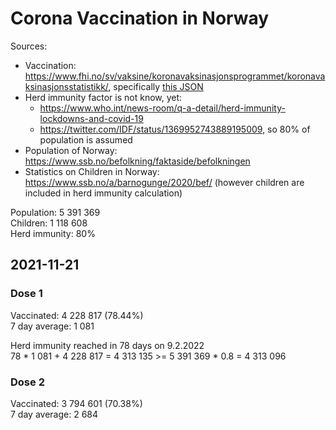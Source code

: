 # Corona Vaccination in Norway

Sources:

- Vaccination: <https://www.fhi.no/sv/vaksine/koronavaksinasjonsprogrammet/koronavaksinasjonsstatistikk/>, specifically [this JSON](https://www.fhi.no/api/chartdata/api/99119)
- Herd immunity factor is not know, yet:
  - <https://www.who.int/news-room/q-a-detail/herd-immunity-lockdowns-and-covid-19>
  - <https://twitter.com/IDF/status/1369952743889195009>, so 80% of population is assumed
- Population of Norway: <https://www.ssb.no/befolkning/faktaside/befolkningen>
- Statistics on Children in Norway: https://www.ssb.no/a/barnogunge/2020/bef/ (however children are included in herd immunity calculation)

Population: 5 391 369  
Children: 1 118 608  
Herd immunity: 80%  

## 2021-11-21

### Dose 1

Vaccinated: 4 228 817 (78.44%)  
7 day average: 1 081

Herd immunity reached in 78 days on 9.2.2022  
78 * 1 081 + 4 228 817 = 4 313 135 >= 5 391 369 * 0.8 = 4 313 096

### Dose 2

Vaccinated: 3 794 601 (70.38%)  
7 day average: 2 684

